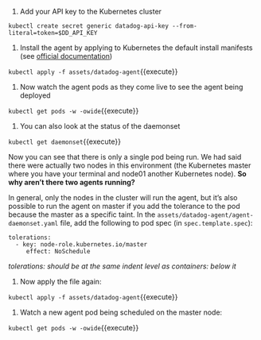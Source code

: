 1. Add your API key to the Kubernetes cluster

`kubectl create secret generic datadog-api-key --from-literal=token=$DD_API_KEY`
1. Install the agent by applying to Kubernetes the default install manifests
(see [official documentation](https://docs.datadoghq.com/agent/kubernetes/daemonset_setup/))

`kubectl apply -f assets/datadog-agent`{{execute}}
1. Now watch the agent pods as they come live to see the agent being deployed

`kubectl get pods -w -owide`{{execute}}
1. You can also look at the status of the daemonset

`kubectl get daemonset`{{execute}}

Now you can see that there is only a single pod being run. We had said there
were actually two nodes in this environment (the Kubernetes master where you
have your terminal and node01 another Kubernetes node). **So why aren’t there two
agents running?**

In general, only the nodes in the cluster will run the agent, but
it’s also possible to run the agent on master if you add the tolerance to the
pod because the master as a specific taint. In the `assets/datadog-agent/agent-daemonset.yaml`
file, add the following to pod spec (in `spec.template.spec`):
<pre><code>tolerations:
  - key: node-role.kubernetes.io/master
     effect: NoSchedule
</code></pre>
*tolerations: should be at the same indent level as containers: below it*
1. Now apply the file again:

`kubectl apply -f assets/datadog-agent`{{execute}}
1. Watch a new agent pod being scheduled on the master node:

`kubectl get pods -w -owide`{{execute}}

